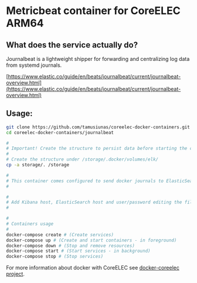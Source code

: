 # Metricbeat container for CoreELEC ARM64

## What does the service actually do?

Journalbeat is a lightweight shipper for forwarding and centralizing log data from systemd journals.

[https://www.elastic.co/guide/en/beats/journalbeat/current/journalbeat-overview.html](https://www.elastic.co/guide/en/beats/journalbeat/current/journalbeat-overview.html)

## Usage:

```bash
git clone https://github.com/tamusiunas/coreelec-docker-containers.git
cd coreelec-docker-containers/journalbeat

#
# Important! Create the structure to persist data before starting the containers.
#
# Create the structure under /storage/.docker/volumes/elk/
cp -a storage/. /storage

#
# This container comes configured to send docker journals to ElasticSearch and monitor the service.
#

#
# Add Kibana host, ElasticSearch host and user/password editing the file docker-compose.yml
#

#
# Containers usage
#
docker-compose create # (Create services)
docker-compose up # (Create and start containers - in foreground)
docker-compose down # (Stop and remove resources)
docker-compose start # (Start services - in background)
docker-compose stop # (Stop services)

```

For more information about docker with CoreELEC see [docker-coreelec project](https://github.com/tamusiunas/docker-coreelec).
